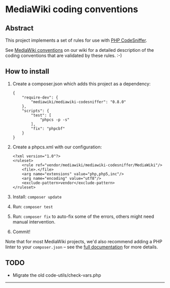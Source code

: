 MediaWiki coding conventions
============================

Abstract
--------
This project implements a set of rules for use with [PHP CodeSniffer][0].

See [MediaWiki conventions][1] on our wiki for a detailed description of the
coding conventions that are validated by these rules. :-)

How to install
--------------
1. Create a composer.json which adds this project as a dependency:
    
    ```
    {
    	"require-dev": {
    		"mediawiki/mediawiki-codesniffer": "0.8.0"
    	},
    	"scripts": {
    		"test": [
    			"phpcs -p -s"
    		],
    		"fix": "phpcbf"
    	}
    }
    ```
2. Create a phpcs.xml with our configuration:
    
    ```
    <?xml version="1.0"?>
    <ruleset>
    	<rule ref="vendor/mediawiki/mediawiki-codesniffer/MediaWiki"/>
    	<file>.</file>
    	<arg name="extensions" value="php,php5,inc"/>
    	<arg name="encoding" value="utf8"/>
    	<exclude-pattern>vendor</exclude-pattern>
    </ruleset>
    ```
3. Install: `composer update`
4. Run: `composer test`
5. Run: `composer fix` to auto-fix some of the errors, others might need
   manual intervention.
6. Commit!

Note that for most MediaWiki projects, we'd also recommend adding a PHP linter
to your `composer.json` – see the [full documentation][2] for more details.

TODO
----
* Migrate the old code-utils/check-vars.php

---
[0]: https://pear.php.net/package/PHP_CodeSniffer
[1]: https://www.mediawiki.org/wiki/Manual:Coding_conventions/PHP
[2]: https://www.mediawiki.org/wiki/Continuous_integration/Entry_points#PHP
